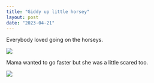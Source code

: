 ```yaml
---
title: "Giddy up little horsey"
layout: post
date: "2023-04-21"
---
```


Everybody loved going on the horseys.

![](/assets/images/2023/20230325_143740-1024x461.jpg)

Mama wanted to go faster but she was a little scared too.

![](/assets/images/2023/20230325_143744-1024x461.jpg)
